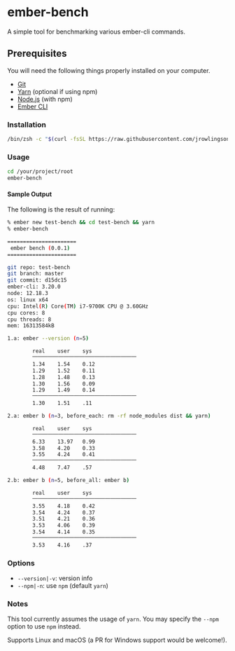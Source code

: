 # ember-bench

A simple tool for benchmarking various ember-cli commands.

## Prerequisites

You will need the following things properly installed on your computer.

* [Git](https://git-scm.com/)
* [Yarn](https://classic.yarnpkg.com/en/) (optional if using npm)
* [Node.js](https://nodejs.org/) (with npm)
* [Ember CLI](https://ember-cli.com/)

### Installation

```sh
/bin/zsh -c "$(curl -fsSL https://raw.githubusercontent.com/jrowlingson/ember-bench/master/install.sh)"
```

### Usage

```sh
cd /your/project/root
ember-bench
```

#### Sample Output

The following is the result of running:

```zsh
% ember new test-bench && cd test-bench && yarn
% ember-bench
```

```sh
======================
 ember bench (0.0.1)
======================

git repo: test-bench
git branch: master
git commit: d15dc15
ember-cli: 3.20.0
node: 12.18.3
os: linux x64
cpu: Intel(R) Core(TM) i7-9700K CPU @ 3.60GHz
cpu cores: 8
cpu threads: 8
mem: 16313584kB

1.a: ember --version (n=5)

        real    user    sys
        ⎻⎻⎻⎻⎻⎻⎻⎻⎻⎻⎻⎻⎻⎻⎻⎻⎻⎻⎻⎻
        1.34    1.54    0.12
        1.29    1.52    0.11
        1.28    1.48    0.13
        1.30    1.56    0.09
        1.29    1.49    0.14
        ⎻⎻⎻⎻⎻⎻⎻⎻⎻⎻⎻⎻⎻⎻⎻⎻⎻⎻⎻⎻
        1.30    1.51    .11

2.a: ember b (n=3, before_each: rm -rf node_modules dist && yarn)

        real    user    sys
        ⎻⎻⎻⎻⎻⎻⎻⎻⎻⎻⎻⎻⎻⎻⎻⎻⎻⎻⎻⎻
        6.33    13.97   0.99
        3.58    4.20    0.33
        3.55    4.24    0.41
        ⎻⎻⎻⎻⎻⎻⎻⎻⎻⎻⎻⎻⎻⎻⎻⎻⎻⎻⎻⎻
        4.48    7.47    .57

2.b: ember b (n=5, before_all: ember b)

        real    user    sys
        ⎻⎻⎻⎻⎻⎻⎻⎻⎻⎻⎻⎻⎻⎻⎻⎻⎻⎻⎻⎻
        3.55    4.18    0.42
        3.54    4.24    0.37
        3.51    4.21    0.36
        3.53    4.06    0.39
        3.54    4.14    0.35
        ⎻⎻⎻⎻⎻⎻⎻⎻⎻⎻⎻⎻⎻⎻⎻⎻⎻⎻⎻⎻
        3.53    4.16    .37
```

### Options

* `--version|-v`: version info
* `--npm|-n`: use `npm` (default `yarn`)

### Notes

This tool currently assumes the usage of `yarn`. You may specify the `--npm` option to use `npm` instead.

Supports Linux and macOS (a PR for Windows support would be welcome!).

